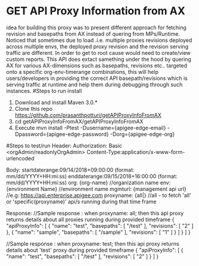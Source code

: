 # GET API Proxy Information from AX
idea for building this proxy was to present different approach for fetching revision and basepaths from AX instead of quering from MPs/Runtime. Noticed that sometimes due to load .i.e. multiple proxies revisions deployed across multiple envs, the deployed proxy revision and the revision serving traffic are different. In order to get to root cause would need to create/view  custom reports. 
This API does extact samething under the hood by quering AX for various AX-dimensions such as basepaths, revisions etc.. targeted onto a specific org-env-timerange combinations, this will help users/developers in providing the correct API basepath/revisions which is serving traffic at runtime and help them during debugging through such instances.
#Steps to run install
1. Download and install Maven 3.0.*
2. Clone this repo https://github.com/prasanthpotturi/getAPIProxyInfoFromAX
3. cd getAPIProxyInfoFromAX/getAPIProxyInfoFromAX
4. Execute mvn install -Ptest -Dusername={apigee-edge-email} -Dpassword={apigee-edge-password} -Dorg={apigee-edge-org}

#Steps to test/run
Header:
Authorization: Basic <orgAdmin/readonlyOrgAdmin>
Content-Type:application/x-www-form-urlencoded

Body:
startdaterange:09/14/2018+09:00:00 (format: mm/dd/YYYY+HH:mi:ss)
enddaterange:09/15/2018+16:00:00   (format: mm/dd/YYYY+HH:mi:ss)
org: {org-name} //organization name
env: {environment Name} //environment name
mgmturl: {management api url} //e.g: https://api.enterprise.apigee.com
proxyname: {all|<specific api proxy>} //all - to fetch 'all' or 'specific(proxyname)' api/s running during that time frame


Response:
//Sample response : when proxyname: all; then this api proxy returns details about all proxies running during provided timeframe 
{
    "apiProxyInfo": [
        {
            "name": "test",
            "basepaths": [
                "/test"
            ],
            "revisions": [
                "2"
            ]
        },
        {
            "name": "sample",
            "basepaths": [
                "/sample"
            ],
            "revisions": [
                "1"
            ]
        } ]
        }
    ]
}

//Sample response : when proxyname: test; then this api proxy returns details about 'test' proxy during provided timeframe 
{
    "apiProxyInfo": [
        {
            "name": "test",
            "basepaths": [
                "/test"
            ],
            "revisions": [
                "2"
            ]
        }
    ]
}

